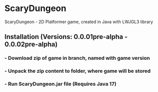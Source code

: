 # ScaryDungeon
ScaryDungeon - 2D Platformer game, created in Java with LWJGL3 library

## Installation (Versions: 0.0.01pre-alpha - 0.0.02pre-alpha)
###  - Download zip of game in branch, named with game version
###  - Unpack the zip content to folder, where game will be stored
###  - Run ScaryDungeon.jar file (Requires Java 17)
